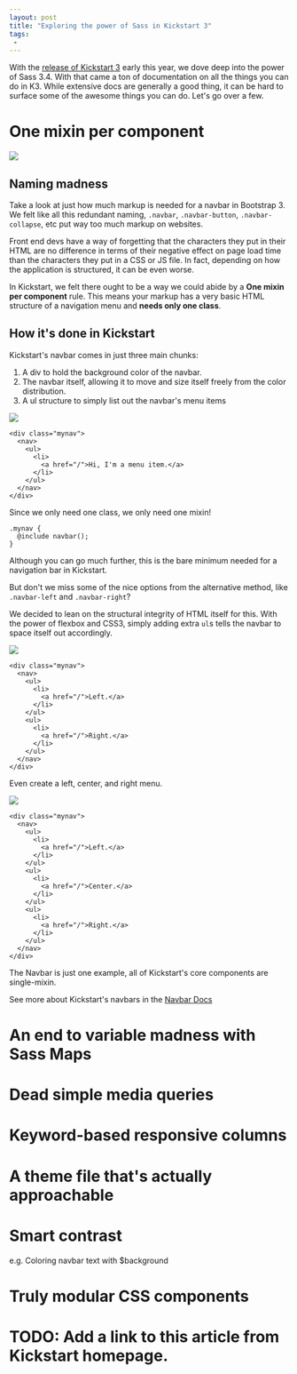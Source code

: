 ```yaml
---
layout: post
title: "Exploring the power of Sass in Kickstart 3"
tags:
 -
---
```


With the [release of Kickstart 3](http://getkickstart.com) early this year, we dove deep into the power of Sass 3.4. 
With that came a ton of documentation on all the things you can do in K3. While extensive docs
are generally a good thing, it can be hard to surface some of the awesome things you can do.
Let's go over a few.

# One mixin per component

<img class="left" src="http://cdn.everything.io/home/blog/power-of-sass/bootstrap-navbar.png" />

## Naming madness

Take a look at just how much markup is needed for a navbar in Bootstrap 3. We felt like
all this redundant naming, `.navbar`, `.navbar-button`, `.navbar-collapse`, etc put way
too much markup on websites.

Front end devs have a way of forgetting that the characters they put in their HTML are no
difference in terms of their negative effect on page load time than the characters they put in a CSS or JS file. In fact,
depending on how the application is structured, it can be even worse.

In Kickstart, we felt there ought to be a way we could abide by a **One mixin per component** rule.
This means your markup has a very basic HTML structure of a navigation menu and **needs only one class**.

## How it's done in Kickstart

Kickstart's navbar comes in just three main chunks:

1. A div to hold the background color of the navbar.
2. The navbar itself, allowing it to move and size itself freely from the color distribution.
3. A ul structure to simply list out the navbar's menu items

<img src="http://cdn.everything.io/home/blog/power-of-sass/navbar1.png" />

    <div class="mynav">
      <nav>
        <ul>
          <li>
            <a href="/">Hi, I'm a menu item.</a>
          </li>
        </ul>
      </nav>
    </div>

Since we only need one class, we only need one mixin!

    .mynav {
      @include navbar();
    }

Although you can go much further, this is the bare minimum needed for
a navigation bar in Kickstart.

But don't we miss some of the nice options from the alternative method, like `.navbar-left` 
and `.navbar-right`?

We decided to lean on the structural integrity of HTML itself for this. With the power of
flexbox and CSS3, simply adding extra `ul`s tells the navbar to space itself out accordingly.

<img src="http://cdn.everything.io/home/blog/power-of-sass/navbar2.png" />

    <div class="mynav">
      <nav>
        <ul>
          <li>
            <a href="/">Left.</a>
          </li>
        </ul>
        <ul>
          <li>
            <a href="/">Right.</a>
          </li>
        </ul>
      </nav>
    </div>

Even create a left, center, and right menu.

<img src="http://cdn.everything.io/home/blog/power-of-sass/navbar3.png" />

    <div class="mynav">
      <nav>
        <ul>
          <li>
            <a href="/">Left.</a>
          </li>
        </ul>
        <ul>
          <li>
            <a href="/">Center.</a>
          </li>
        </ul>
        <ul>
          <li>
            <a href="/">Right.</a>
          </li>
        </ul>
      </nav>
    </div>

The Navbar is just one example, all of Kickstart's core components are single-mixin.

See more about Kickstart's navbars in the [Navbar Docs](http://getkickstart.com/docs/3.x/ui/navigation/)

# An end to variable madness with Sass Maps

# Dead simple media queries

# Keyword-based responsive columns

# A theme file that's actually approachable

# Smart contrast

e.g. Coloring navbar text with $background

# Truly modular CSS components

# TODO: Add a link to this article from Kickstart homepage.
